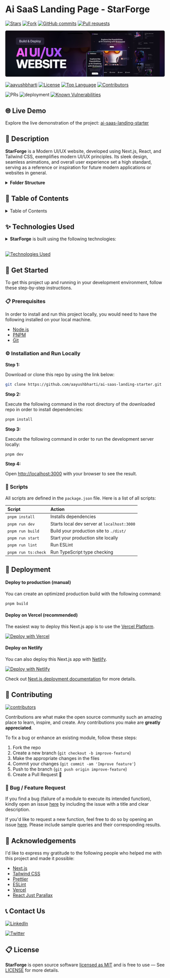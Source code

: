 # Ai SaaS Landing Page - StarForge

<!-- GitHub badges -->

<!-- [![Latest release](https://img.shields.io/github/v/release/aayushbharti/ai-saas-landing-starter?label=Latest%20release&style=social)](https://github.com/aayushbharti/ai-saas-landing-starter/releases/tag/v0.1.0) -->

[![Stars](https://img.shields.io/github/stars/aayushbharti/ai-saas-landing-starter?style=social)](https://github.com/aayushbharti/ai-saas-landing-starter/stargazers)
[![Fork](https://img.shields.io/github/forks/aayushbharti/ai-saas-landing-starter?style=social)](https://github.com/aayushbharti/ai-saas-landing-starter/forks)
[![GitHub commits](https://img.shields.io/github/commit-activity/t/aayushbharti/ai-saas-landing-starter?style=social&logo=github)](https://github.com/aayushbharti/ai-saas-landing-starter/commits)
[![Pull requests](https://img.shields.io/github/issues-pr/aayushbharti/ai-saas-landing-starter?style=social&logo=github)](https://github.com/aayushbharti/ai-saas-landing-starter/pulls)

![demo](./public/thumbnail.png)

[![aayushbharti](https://custom-icon-badges.demolab.com/badge/made%20by%20-aayushbharti-556bf2?logo=github&logoColor=white&labelColor=101827)](https://github.com/luadnjexa)
[![License](https://img.shields.io/github/license/aayushbharti/ai-saas-landing-starter?color=dddddd&labelColor=000000)](https://github.com/aayushbharti/ai-saas-landing-starter/blob/main/LICENSE)
[![Top Language](https://img.shields.io/github/languages/top/aayushbharti/ai-saas-landing-starter?logo=github&logoColor=%23007ACC&label=TypeScript)](https://www.typescriptlang.org/)
[![Contributors](https://img.shields.io/github/contributors/aayushbharti/ai-saas-landing-starter?style=flat&color=orange&label=Contributors)](https://github.com/aayushbharti/ai-saas-landing-starter/graphs/contributors)

<!-- ![Release](https://img.shields.io/github/release/aayushbharti/ai-saas-landing-starter.svg) -->

![PRs](https://img.shields.io/badge/PRs-welcome-ff69b4.svg?style=shields)
![deployment](https://img.shields.io/github/deployments/aayushbharti/ai-saas-landing-starter/Production?logo=vercel&label=Website)
[![Known Vulnerabilities](https://snyk.io/test/github/aayushbharti/ai-saas-landing-starter/badge.svg)](https://snyk.io/test/github/aayushbharti/ai-saas-landing-starter)

## 🌐 Live Demo

Explore the live demonstration of the project:
[ai-saas-landing-starter](https://ab-star-forge.vercel.app.vercel.app/)

## 📝 Description

**StarForge** is a Modern UI/UX website, developed using Next.js, React, and
Tailwind CSS, exemplifies modern UI/UX principles. Its sleek design, seamless
animations, and overall user experience set a high standard, serving as a
reference or inspiration for future modern applications or websites in general.

<details><summary><b>Folder Structure</b></summary>

```bash
ai-saas-landing-starter/
├── .vscode/
│   └── settings.json
├── app/
│   ├── favicon.ico
│   ├── globals.css
│   ├── page.tsx
│   └── layout.tsx
├── components/
│   ├── atoms/
│   │   ├── button.tsx
│   │   ├── generating.tsx
│   │   ├── heading.tsx
│   │   └── tagline.tsx
│   ├── design/
│   │   ├── benefits.tsx
│   │   ├── collaboration.tsx
│   │   ├── hero.tsx
│   │   ├── navbar.tsx
│   │   ├── pricing.tsx
│   │   ├── roadmap.tsx
│   │   └── services.tsx
│   ├── layout/
│   │   ├── footer.tsx
│   │   ├── navbar.tsx
│   │   └── section.tsx
│   ├── sections/
│   │   ├── benefits/index.tsx
│   │   ├── collaboration/index.tsx
│   │   ├── hero/
│   │   │   ├── company-logos.tsx
│   │   │   ├── notification.tsx
│   │   │   └── index.tsx
│   │   ├── pricing/
│   │   │   ├── pricing-list.tsx
│   │   │   └── index.tsx
│   │   ├── roadmap/index.tsx
│   │   └── services/index.tsx
│   └── svg/
│       ├── arrow.tsx
│       ├── brackets.tsx
│       ├── button-gradient.tsx
│       ├── chat-bubble-wing.tsx
│       ├── clip-path.tsx
│       ├── menu-svg.tsx
│       ├── plus-svg.tsx
│       └── section-svg.tsx
├── constants/
│   └── index.ts
├── hooks/
│   └── use-get-call-by-id.ts
├── lib/
│   └── utils.ts
├── public/
│   ├── assets/[[...slug]]/[[...]].{png,svg,jpg}
│   ├── thumbnail.png
│   ├── next.svg
│   └── vercel.svg
├── .eslintignore
├── .eslintrc.json
├── .gitignore
├── .prettierignore
├── .prettierrc
├── next-env.d.ts
├── next.config.mjs
├── package-lock.json
├── package.json
├── postcss.config.mjs
├── README.md
├── tailwind.config.ts
└── tsconfig.json
```

</details>

## 📖 Table of Contents

<details><summary>Table of Contents</summary>

- [Live Demo](#-live-demo)
- [Description](#-description)
- [Technologies Used](#-technologies-used)
- [Get Started](#-get-started)
  - [Prerequisites](#-prerequisites)
  - [Installation and Run Locally](#-installation-and-run-locally)
  - [Scripts](#-scripts)
- [Deployment](#-deployment)
  - [Deploy to production (manual)](#-deploy-to-production-manual)
  - [Deploy on Vercel (recommended)](#-deploy-on-vercel-recommended)
  - [Deploy on Netlify](#-deploy-on-netlify)
- [Contributing](#-contributing)
  - [Bug / Feature Request](#-bug--feature-request)
- [Acknowledgements](#-acknowledgements)
- [Contact Us](#-contact-us)
- [License](#-license)

</details>

## ✨ Technologies Used

<details><summary><b>StarForge</b> is built using the following technologies:</summary>

- [TypeScript](https://www.typescriptlang.org/): TypeScript is a typed superset
  of JavaScript that compiles to plain JavaScript.
- [Next.js](https://nextjs.org/): Next.js is a React framework for building
  server-side rendered and statically generated web applications.
- [Tailwind CSS](https://tailwindcss.com/): Tailwind CSS is a utility-first CSS
  framework for rapidly building custom user interfaces.
- [ESLint](https://eslint.org/): ESLint is a static code analysis tool for
  identifying problematic patterns found in JavaScript code.
- [Prettier](https://prettier.io/): Prettier is an opinionated code formatter.
- [React Just Parallax](https://www.npmjs.com/package/react-just-parallax):
  React Just Parallax is a simple and lightweight parallax component for React.
- [Vercel](https://vercel.com/): Vercel is a cloud platform for frontend
  developers, providing the frameworks, workflows, and infrastructure to build a
  faster, more personalized Web.

</details><br/>

[![Technologies Used](https://skillicons.dev/icons?i=ts,nextjs,tailwind,vercel)](https://skillicons.dev)

## 🧰 Get Started

To get this project up and running in your development environment, follow these
step-by-step instructions.

### 📋 Prerequisites

In order to install and run this project locally, you would need to have the
following installed on your local machine.

- [Node.js](https://nodejs.org/en/)
- [PNPM](https://pnpm.io/installation)
- [Git](https://git-scm.com/downloads)

### ⚙️ Installation and Run Locally

**Step 1:**

Download or clone this repo by using the link below:

```bash
git clone https://github.com/aayushbharti/ai-saas-landing-starter.git
```

**Step 2:**

Execute the following command in the root directory of the downloaded repo in
order to install dependencies:

```bash
pnpm install
```

**Step 3:**

Execute the following command in order to run the development server locally:

```bash
pnpm dev
```

**Step 4:**

Open [http://localhost:3000](http://localhost:3000) with your browser to see the
result.

### 📜 Scripts

All scripts are defined in the `package.json` file. Here is a list of all
scripts:

| Script              | Action                                      |
| :------------------ | :------------------------------------------ |
| `pnpm install`      | Installs dependencies                       |
| `pnpm run dev`      | Starts local dev server at `localhost:3000` |
| `pnpm run build`    | Build your production site to `./dist/`     |
| `pnpm run start`    | Start your production site locally          |
| `pnpm run lint`     | Run ESLint                                  |
| `pnpm run ts:check` | Run TypeScript type checking                |

## 🚀 Deployment

#### Deploy to production (manual)

You can create an optimized production build with the following command:

```bash
pnpm build
```

#### Deploy on Vercel (recommended)

The easiest way to deploy this Next.js app is to use the
[Vercel Platform](https://vercel.com/new?utm_medium=default-template&filter=next.js&utm_source=create-next-app&utm_campaign=create-next-app-readme).

[![Deploy with Vercel](https://vercel.com/button)](https://vercel.com/new/clone?repository-url=https%3A%2F%2Fgithub.com%2Faayushbharti%2Fai-saas-landing-starter)

#### Deploy on Netlify

You can also deploy this Next.js app with [Netlify](https://www.netlify.com/).

[![Deploy with Netlify](https://www.netlify.com/img/deploy/button.svg)](https://app.netlify.com/start/deploy?repository=https://github.com/aayushbharti/ai-saas-landing-starter)

Check out [Next.js deployment documentation](https://nextjs.org/docs/deployment)
for more details.

## 🔧 Contributing

[![contributors](https://contrib.rocks/image?repo=aayushbharti/ai-saas-landing-starter)](https://github.com/aayushbharti/ai-saas-landing-starter/graphs/contributors)

Contributions are what make the open source community such an amazing place to
learn, inspire, and create. Any contributions you make are **greatly
appreciated**.

To fix a bug or enhance an existing module, follow these steps:

1. Fork the repo
2. Create a new branch (`git checkout -b improve-feature`)
3. Make the appropriate changes in the files
4. Commit your changes (`git commit -am 'Improve feature'`)
5. Push to the branch (`git push origin improve-feature`)
6. Create a Pull Request 🎉

### 📩 Bug / Feature Request

If you find a bug (failure of a module to execute its intended function), kindly
open an issue
[here](https://github.com/aayushbharti/ai-saas-landing-starter/issues/new) by
including the issue with a title and clear description.

If you'd like to request a new function, feel free to do so by opening an issue
[here](https://github.com/aayushbharti/ai-saas-landing-starter/issues/new).
Please include sample queries and their corresponding results.

## 💎 Acknowledgements

I'd like to express my gratitude to the following people who helped me with this
project and made it possible:

- [Next.js](https://nextjs.org/)
- [Tailwind CSS](https://tailwindcss.com/)
- [Prettier](https://prettier.io/)
- [ESLint](https://eslint.org/)
- [Vercel](https://vercel.com/)
- [React Just Parallax](https://www.npmjs.com/package/react-just-parallax)

## 📞 Contact Us

<!-- [![Telegram](https://img.shields.io/badge/Telegram-@aayushbharti-2CA5E0?style=social&logo=telegram&logoColor=000000)](https://t.me/aayushbharti) -->

[![LinkedIn](https://img.shields.io/badge/LinkedIn-aayushbharti-blue?style=flat&logo=linkedin&logoColor=b0c0c0&labelColor=363D44)](https://www.linkedin.com/in/lironabutbul)

<!-- [![Instagram](https://img.shields.io/badge/Instagram-aayushbharti-grey?style=flat&logo=instagram&logoColor=b0c0c0&labelColor=8134af)](https://www.instagram.com/aayushbharti) -->

[![Twitter](https://img.shields.io/twitter/follow/iaayushbharti.svg?style=social)](https://twitter.com/intent/follow?screen_name=iaayushbharti)

## 📋 License

**StarForge** is open source software
[licensed as MIT](https://opensource.org/license/mit/) and is free to use — See
[LICENSE](https://github.com/aayushbharti/ai-saas-landing-starter/blob/main/LICENSE)
for more details.
